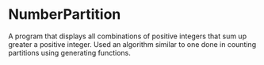# NumberPartition
A program that displays all combinations of positive integers that sum up greater a positive integer. Used an algorithm similar to one done in counting partitions using generating functions.
